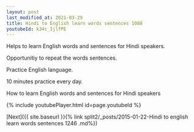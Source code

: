 ```yaml
---
layout: post
last_modified_at: 2021-03-29
title: Hindi to English learn words sentences 1088 
youtubeId: k34c_IjlfPE
---
```

 
 
Helps to learn English words and sentences for Hindi speakers.

Opportunitiy to repeat the words sentences. 

Practice English language. 
 
10 minutes practice every day. 
 
How to learn English words and sentences for Hindi speakers 
 
{% include youtubePlayer.html id=page.youtubeId %}
 
 
[Next]({{ site.baseurl }}{% link  split2/_posts/2015-01-22-Hindi to english learn words sentences 1246 .md%})
 
